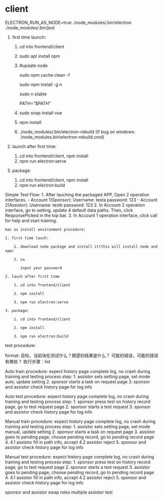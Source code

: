 # client
ELECTRON_RUN_AS_NODE=true ./node_modules/.bin/electron ./node_modules/.bin/jest
1. first time launch:
    1. cd into frontend/client
    2. sudo apt install npm 
    3. #update node
    
        sudo npm cache clean -f

        sudo npm install -g n

        sudo n stable

        PATH="$PATH"
    4. sudo snap install vue
    5. npm install
    6. ./node_modules/.bin/electron-rebuild (If bug on windows: .\node_modules\.bin\electron-rebuild.cmd)

2. launch after first time:
    1. cd into frontend/client, npm install
    2. npm run electron:serve

3. package:
    1. cd into frontend/client, npm install
    2. npm run electron:build

Simple Test Flow:
    1. After lauching the packaged APP, Open 2 operation interfaces. 
        - Account 1(Sponsor): Username: testa password: 123
        - Account 2(Assistor): Username: testb password: 123
    2. In Account 2 operation interface, go to setting, update 4 default data paths. Then, click ResponsePicked in the top bar.
    3. In Account 1 operation interface, click call for help and start training.



    mac os install environment procedure:

    1. first time lauch:

        1. download node package and install it(this will install node and npm)

        2. su

           input your password

    2. lauch after first time

        1. cd into frontend/client

        2. npm install

        3. npm run electron:serve

    3. package:

        1. cd into frontend/client

        2. npm install

        3. npm run electron:build


test procedure:

format:
    目标，当前块在测试什么？期望的结果是什么？
    可能的错误，可能的错误有哪些？
    执行步骤：list

Auto train procedure: expect history page complete log, no crash during training and testing process
step: 1. assistor sets setting page, set mode auto, update setting
      2. sponsor starts a task on request page
      3. sponsor and assistor check history page for log info

Auto test procedure: expect history page complete log, no crash during training and testing process
step: 1. sponsor press test on history record page, go to test request page
      2. sponsor starts a test request
      3. sponsor and assistor check history page for log info

Manual train procedure: expect history page complete log, no crash during training and testing process
step: 1. assistor sets setting page, set mode manual, update setting
      2. sponsor starts a task on request page
      3. assistor goes to pending page, choose pending record, go to pending record page
      4. 
        4.1 assistor fill in path info, accept
        4.2 assistor reject
      5. sponsor and assistor check history page for log info

Manual test procedure: expect history page complete log, no crash during training and testing process
step: 1. sponsor press test on history record page, go to test request page
      2. sponsor starts a test request
      3. assistor goes to pending page, choose pending record, go to pending record page
      4. 
        4.1 assistor fill in path info, accept
        4.2 assistor reject
      5. sponsor and assistor check history page for log info

sponsor and assistor swap roles
multiple assistor test


    




